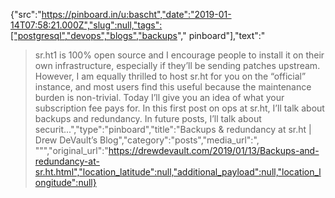 {"src":"https://pinboard.in/u:bascht","date":"2019-01-14T07:58:21.000Z","slug":null,"tags":["postgresql","devops","blogs","backups"," pinboard"],"text":"<blockquote>sr.ht1 is 100% open source and I encourage people to install it on their own infrastructure, especially if they’ll be sending patches upstream. However, I am equally thrilled to host sr.ht for you on the “official” instance, and most users find this useful because the maintenance burden is non-trivial. Today I’ll give you an idea of what your subscription fee pays for. In this first post on ops at sr.ht, I’ll talk about backups and redundancy. In future posts, I’ll talk about securit...","type":"pinboard","title":"Backups & redundancy at sr.ht | Drew DeVault’s Blog","category":"posts","media_url":", \"\"","original_url":"https://drewdevault.com/2019/01/13/Backups-and-redundancy-at-sr.ht.html","location_latitude":null,"additional_payload":null,"location_longitude":null}